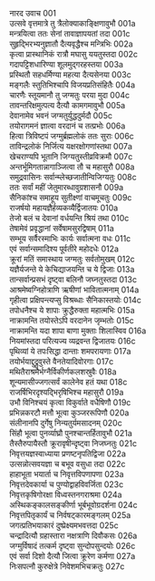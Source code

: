नारद उवाच	001  
उत्सवे वृत्तमात्रे तु त्रैलोक्याकाङ्क्षिणावुभौ	001a  
मन्त्रयित्वा ततः सेनां तावाज्ञापयतां तदा	001c  
सुहृद्भिरभ्यनुज्ञातौ दैत्यवृद्धैश्च मन्त्रिभिः	002a  
कृत्वा प्रास्थानिकं रात्रौ मघासु ययतुस्तदा	002c  
गदापट्टिशधारिण्या शूलमुद्गरहस्तया	003a  
प्रस्थितौ सहधर्मिण्या महत्या दैत्यसेनया	003c  
मङ्गलैः स्तुतिभिश्चापि विजयप्रतिसंहितैः	004a  
चारणैः स्तूयमानौ तु जग्मतुः परया मुदा	004c  
तावन्तरिक्षमुत्पत्य दैत्यौ कामगमावुभौ	005a  
देवानामेव भवनं जग्मतुर्युद्धदुर्मदौ	005c  
तयोरागमनं ज्ञात्वा वरदानं च तत्प्रभोः	006a  
हित्वा त्रिविष्टपं जग्मुर्ब्रह्मलोकं ततः सुराः	006c  
ताविन्द्रलोकं निर्जित्य यक्षरक्षोगणांस्तथा	007a  
खेचराण्यपि भूतानि जिग्यतुस्तीव्रविक्रमौ	007c  
अन्तर्भूमिगतान्नागाञ्जित्वा तौ च महासुरौ	008a  
समुद्रवासिनः सर्वान्म्लेच्छजातीन्विजिग्यतुः	008c  
ततः सर्वां महीं जेतुमारब्धावुग्रशासनौ	009a  
सैनिकांश्च समाहूय सुतीक्ष्णां वाचमूचतुः	009c  
राजर्षयो महायज्ञैर्हव्यकव्यैर्द्विजातयः	010a  
तेजो बलं च देवानां वर्धयन्ति श्रियं तथा	010c  
तेषामेवं प्रवृद्धानां सर्वेषामसुरद्विषाम्	011a  
सम्भूय सर्वैरस्माभिः कार्यः सर्वात्मना वधः	011c  
एवं सर्वान्समादिश्य पूर्वतीरे महोदधेः	012a  
क्रूरां मतिं समास्थाय जग्मतुः सर्वतोमुखम्	012c  
यज्ञैर्यजन्ते ये केचिद्याजयन्ति च ये द्विजाः	013a  
तान्सर्वान्प्रसभं दृष्ट्वा बलिनौ जघ्नतुस्तदा	013c  
आश्रमेष्वग्निहोत्राणि ऋषीणां भावितात्मनाम्	014a  
गृहीत्वा प्रक्षिपन्त्यप्सु विश्रब्धाः सैनिकास्तयोः	014c  
तपोधनैश्च ये शापाः क्रुद्धैरुक्ता महात्मभिः	015a  
नाक्रामन्ति तयोस्तेऽपि वरदानेन जृम्भतोः	015c  
नाक्रामन्ति यदा शापा बाणा मुक्ताः शिलास्विव	016a  
नियमांस्तदा परित्यज्य व्यद्रवन्त द्विजातयः	016c  
पृथिव्यां ये तपःसिद्धा दान्ताः शमपरायणाः	017a  
तयोर्भयाद्दुद्रुवुस्ते वैनतेयादिवोरगाः	017c  
मथितैराश्रमैर्भग्नैर्विकीर्णकलशस्रुवैः	018a  
शून्यमासीज्जगत्सर्वं कालेनेव हतं यथा	018c  
राजर्षिभिरदृश्यद्भिरृषिभिश्च महासुरौ	019a  
उभौ विनिश्चयं कृत्वा विकुर्वाते वधैषिणौ	019c  
प्रभिन्नकरटौ मत्तौ भूत्वा कुञ्जररूपिणौ	020a  
संलीनानपि दुर्गेषु निन्यतुर्यमसादनम्	020c  
सिंहौ भूत्वा पुनर्व्याघ्रौ पुनश्चान्तर्हितावुभौ	021a  
तैस्तैरुपायैस्तौ क्रूरावृषीन्दृष्ट्वा निजघ्नतुः	021c  
निवृत्तयज्ञस्वाध्याया प्रणष्टनृपतिद्विजा	022a  
उत्सन्नोत्सवयज्ञा च बभूव वसुधा तदा	022c  
हाहाभूता भयार्ता च निवृत्तविपणापणा	023a  
निवृत्तदेवकार्या च पुण्योद्वाहविवर्जिता	023c  
निवृत्तकृषिगोरक्षा विध्वस्तनगराश्रमा	024a  
अस्थिकङ्कालसङ्कीर्णा भूर्बभूवोग्रदर्शना	024c  
निवृत्तपितृकार्यं च निर्वषट्कारमङ्गलम्	025a  
जगत्प्रतिभयाकारं दुष्प्रेक्ष्यमभवत्तदा	025c  
चन्द्रादित्यौ ग्रहास्तारा नक्षत्राणि दिवौकसः	026a  
जग्मुर्विषादं तत्कर्म दृष्ट्वा सुन्दोपसुन्दयोः	026c  
एवं सर्वा दिशो दैत्यौ जित्वा क्रूरेण कर्मणा	027a  
निःसपत्नौ कुरुक्षेत्रे निवेशमभिचक्रतुः	027c  
